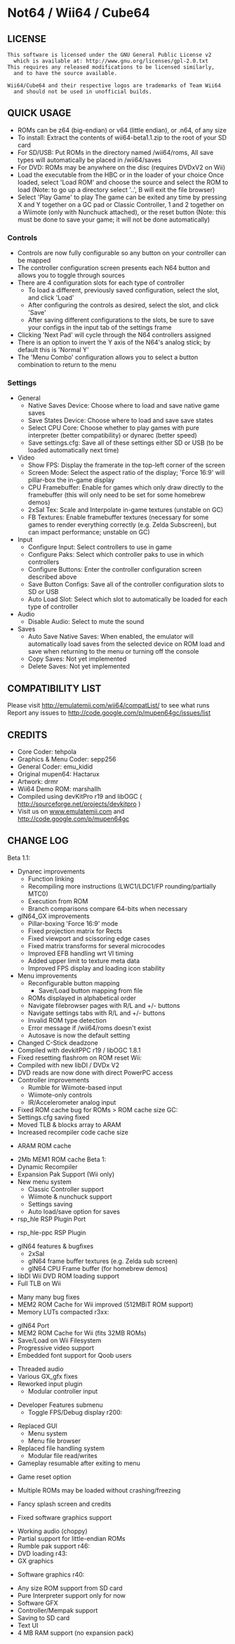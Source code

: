 # Not64 / Wii64 / Cube64 

## LICENSE
    This software is licensed under the GNU General Public License v2
      which is available at: http://www.gnu.org/licenses/gpl-2.0.txt
    This requires any released modifications to be licensed similarly,
      and to have the source available.
    
    Wii64/Cube64 and their respective logos are trademarks of Team Wii64
      and should not be used in unofficial builds.

## QUICK USAGE
 * ROMs can be z64 (big-endian) or v64 (little endian), or .n64, of any size
 * To install: Extract the contents of wii64-beta1.1.zip to the root of your SD card
 * For SD/USB: Put ROMs in the directory named /wii64/roms,
    All save types will automatically be placed in /wii64/saves
 * For DVD: ROMs may be anywhere on the disc (requires DVDxV2 on Wii)
 * Load the executable from the HBC or in the loader of your choice
    Once loaded, select 'Load ROM' and choose the source and select the ROM to load
      (Note: to go up a directory select '..', B will exit the file browser)
 * Select 'Play Game' to play
   The game can be exited any time by pressing X and Y together on a GC pad or Classic Controller,
   1 and 2 together on a Wiimote (only with Nunchuck attached), or the reset button
     (Note: this must be done to save your game; it will not be done automatically)

### Controls
 * Controls are now fully configurable so any button on your controller can be mapped
 * The controller configuration screen presents each N64 button and allows you to toggle through sources
 * There are 4 configuration slots for each type of controller
   * To load a different, previously saved configuration, select the slot, and click 'Load'
   * After configuring the controls as desired, select the slot, and click 'Save'
   * After saving different configurations to the slots, be sure to save your configs in the input tab of the settings frame
 * Clicking 'Next Pad' will cycle through the N64 controllers assigned
 * There is an option to invert the Y axis of the N64's analog stick; by default this is 'Normal Y'
 * The 'Menu Combo' configuration allows you to select a button combination to return to the menu

### Settings
 * General
   * Native Saves Device: Choose where to load and save native game saves
   * Save States Device: Choose where to load and save save states
   * Select CPU Core: Choose whether to play games with pure interpreter
     (better compatibility) or dynarec (better speed)
   * Save settings.cfg: Save all of these settings either SD or USB (to be loaded automatically next time)
 * Video
   * Show FPS: Display the framerate in the top-left corner of the screen
   * Screen Mode: Select the aspect ratio of the display; 'Force 16:9' will pillar-box the in-game display
   * CPU Framebuffer: Enable for games which only draw directly to the
     framebuffer (this will only need to be set for some homebrew demos)
   * 2xSaI Tex: Scale and Interpolate in-game textures (unstable on GC)
   * FB Textures: Enable framebuffer textures (necessary for some games to
     render everything correctly (e.g. Zelda Subscreen), but can impact performance; unstable on GC)
 * Input
   * Configure Input: Select controllers to use in game
   * Configure Paks: Select which controller paks to use in which controllers
   * Configure Buttons: Enter the controller configuration screen described above
   * Save Button Configs: Save all of the controller configuration slots to SD or USB
   * Auto Load Slot: Select which slot to automatically be loaded for each type of controller
 * Audio
   * Disable Audio: Select to mute the sound
 * Saves
   * Auto Save Native Saves: When enabled, the emulator will automatically load
     saves from the selected device on ROM load and save when returning to the menu or
     turning off the console
   * Copy Saves: Not yet implemented
   * Delete Saves: Not yet implemented

## COMPATIBILITY LIST
 Please visit http://emulatemii.com/wii64/compatList/ to see what runs
 Report any issues to http://code.google.com/p/mupen64gc/issues/list

## CREDITS
 * Core Coder: tehpola
 * Graphics & Menu Coder: sepp256
 * General Coder: emu_kidid
 * Original mupen64: Hactarux
 * Artwork: drmr
 * Wii64 Demo ROM: marshallh
 * Compiled using devKitPro r19 and libOGC
     ( http://sourceforge.net/projects/devkitpro )
 * Visit us on www.emulatemii.com and http://code.google.com/p/mupen64gc

## CHANGE LOG

Beta 1.1:
   * Dynarec improvements
     + Function linking
     + Recompiling more instructions (LWC1/LDC1/FP rounding/partially MTC0)
     * Execution from ROM
     * Branch comparisons compare 64-bits when necessary
   * glN64_GX improvements
     + Pillar-boxing 'Force 16:9' mode
     * Fixed projection matrix for Rects
     * Fixed viewport and scissoring edge cases
     * Fixed matrix transforms for several microcodes
     * Improved EFB handling wrt VI timing
     * Added upper limit to texture meta data
     * Improved FPS display and loading icon stability
   * Menu improvements
     + Reconfigurable button mapping
       + Save/Load button mapping from file
     + ROMs displayed in alphabetical order
     + Navigate filebrowser pages with R/L and +/- buttons
     + Navigate settings tabs with R/L and +/- buttons
     + Invalid ROM type detection
     + Error message if /wii64/roms doesn't exist
     * Autosave is now the default setting
   * Changed C-Stick deadzone
   * Compiled with devkitPPC r19 / libOGC 1.8.1
   * Fixed resetting flashrom on ROM reset
 Wii:
   * Compiled with new libDI / DVDx V2
   * DVD reads are now done with direct PowerPC access
   * Controller improvements
     + Rumble for Wiimote-based input
     + Wiimote-only controls
     + IR/Accelerometer analog input
   * Fixed ROM cache bug for ROMs > ROM cache size
 GC:
   * Settings.cfg saving fixed
   * Moved TLB & blocks array to ARAM
   * Increased recompiler code cache size
   - ARAM ROM cache
   + 2Mb MEM1 ROM cache
Beta 1:
   + Dynamic Recompiler
   + Expansion Pak Support (Wii only)
   + New menu system
      + Classic Controller support
      + Wiimote & nunchuck support
      + Settings saving
      + Auto load/save option for saves
   + rsp_hle RSP Plugin Port
   - rsp_hle-ppc RSP Plugin
   + glN64 features & bugfixes
      + 2xSaI
      + glN64 frame buffer textures (e.g. Zelda sub screen)
      + glN64 CPU Frame buffer (for homebrew demos)
   + libDI Wii DVD ROM loading support
   + Full TLB on Wii
   * Many many bug fixes
   * MEM2 ROM Cache for Wii improved (512MBiT ROM support)
   * Memory LUTs compacted
 r3xx:
   + glN64 Port
   + MEM2 ROM Cache for Wii (fits 32MB ROMs)
   + Save/Load on Wii Filesystem
   + Progressive video support
   + Embedded font support for Qoob users
   * Threaded audio
   * Various GX_gfx fixes
   * Reworked input plugin
     + Modular controller input
   + Developer Features submenu
     * Toggle FPS/Debug display
 r200:
   * Replaced GUI
     + Menu system
     + Menu file browser
   * Replaced file handling system
     + Modular file read/writes
   * Gameplay resumable after exiting to menu
   + Game reset option
   * Multiple ROMs may be loaded without crashing/freezing
   + Fancy splash screen and credits
   * Fixed software graphics support
   + Working audio (choppy)
   + Partial support for little-endian ROMs
   + Rumble pak support
 r46:
   + DVD loading
 r43:
   + GX graphics
   - Software graphics
 r40:
   * Any size ROM support from SD card
   * Pure Interpreter support only for now
   * Software GFX
   * Controller/Mempak support
   * Saving to SD card
   * Text UI
   * 4 MB RAM support (no expansion pack)